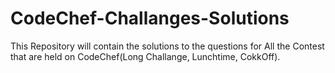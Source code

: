 # CodeChef-Challanges-Solutions

This Repository will contain the solutions to the questions for All the Contest that are held on CodeChef(Long Challange, Lunchtime, CokkOff).
